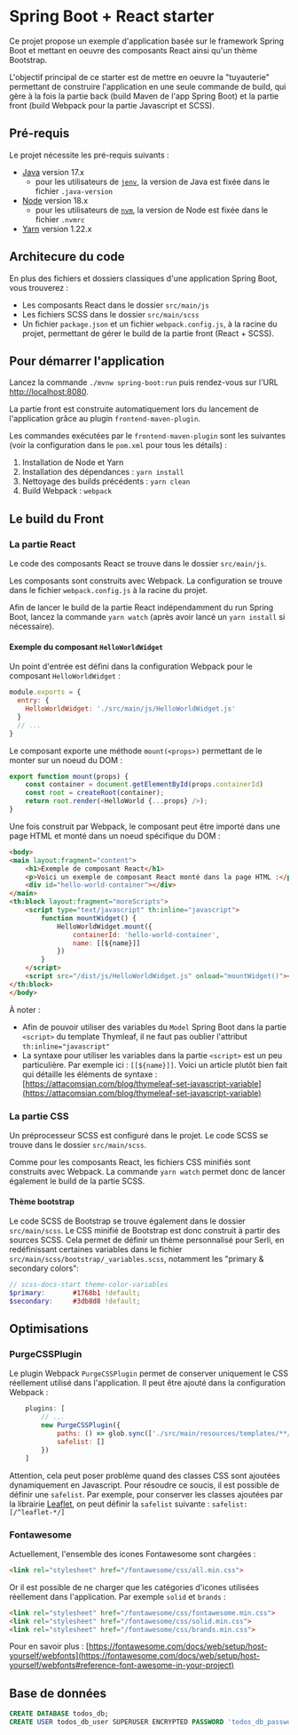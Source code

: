 # Spring Boot + React starter

Ce projet propose un exemple d'application basée sur le framework Spring Boot et mettant en oeuvre des composants React ainsi qu'un thème Bootstrap.

L'objectif principal de ce starter est de mettre en oeuvre la "tuyauterie" permettant de construire l'application en une seule commande de build, qui gère à la fois la partie back (build Maven de l'app Spring Boot) et la partie front (build Webpack pour la partie Javascript et SCSS).

## Pré-requis

Le projet nécessite les pré-requis suivants :

* [Java](https://openjdk.org/projects/jdk/17/) version 17.x
  * pour les utilisateurs de [`jenv`](https://www.jenv.be/), la version de Java est fixée dans le fichier `.java-version`
* [Node](https://nodejs.org/fr/download) version 18.x
  * pour les utilisateurs de [`nvm`](https://github.com/nvm-sh/nvm), la version de Node est fixée dans le fichier `.nvmrc`
* [Yarn](https://yarnpkg.com/) version 1.22.x

## Architecure du code

En plus des fichiers et dossiers classiques d'une application Spring Boot, vous trouverez : 
* Les composants React dans le dossier `src/main/js`
* Les fichiers SCSS dans le dossier `src/main/scss`
* Un fichier `package.json` et un fichier `webpack.config.js`, à la racine du projet, permettant de gérer le build de la partie front (React + SCSS).

## Pour démarrer l'application

Lancez la commande `./mvnw spring-boot:run` puis rendez-vous sur l'URL [http://localhost:8080](http://localhost:8080).

La partie front est construite automatiquement lors du lancement de l'application grâce au plugin `frontend-maven-plugin`.

Les commandes exécutées par le `frontend-maven-plugin` sont les suivantes (voir la configuration dans le `pom.xml` pour tous les détails) : 
1. Installation de Node et Yarn
2. Installation des dépendances : `yarn install`
3. Nettoyage des builds précédents : `yarn clean`
4. Build Webpack : `webpack`

## Le build du Front

### La partie React

Le code des composants React se trouve dans le dossier `src/main/js`.

Les composants sont construits avec Webpack. La configuration se trouve dans le fichier `webpack.config.js` à la racine du projet.

Afin de lancer le build de la partie React indépendamment du run Spring Boot, lancez la commande `yarn watch` (après avoir lancé un `yarn install` si nécessaire).

#### Exemple du composant `HelloWorldWidget`

Un point d'entrée est défini dans la configuration Webpack pour le composant `HelloWorldWidget` : 

```javascript
module.exports = {
  entry: {
    HelloWorldWidget: './src/main/js/HelloWorldWidget.js'
  }
  // ...
}
```

Le composant exporte une méthode `mount(<props>)` permettant de le monter sur un noeud du DOM : 

```javascript
export function mount(props) {
    const container = document.getElementById(props.containerId)
    const root = createRoot(container);
    return root.render(<HelloWorld {...props} />);
}
```

Une fois construit par Webpack, le composant peut être importé dans une page HTML et monté dans un noeud spécifique du DOM :  

```html
<body>
<main layout:fragment="content">
    <h1>Exemple de composant React</h1>
    <p>Voici un exemple de composant React monté dans la page HTML :</p>
    <div id="hello-world-container"></div>
</main>
<th:block layout:fragment="moreScripts">
    <script type="text/javascript" th:inline="javascript">
        function mountWidget() {
            HelloWorldWidget.mount({
                containerId: 'hello-world-container',
                name: [[${name}]]
            })
        }
    </script>
    <script src="/dist/js/HelloWorldWidget.js" onload="mountWidget()"></script>
</th:block>
</body>
```

À noter : 
* Afin de pouvoir utiliser des variables du `Model` Spring Boot dans la partie `<script>` du template Thymleaf, il ne faut pas oublier l'attribut `th:inline="javascript"`
* La syntaxe pour utiliser les variables dans la partie `<script>` est un peu particulière. Par exemple ici : `[[${name}]]`. Voici un article plutôt bien fait qui détaille les éléments de syntaxe : [https://attacomsian.com/blog/thymeleaf-set-javascript-variable](https://attacomsian.com/blog/thymeleaf-set-javascript-variable)

### La partie CSS

Un préprocesseur SCSS est configuré dans le projet. Le code SCSS se trouve dans le dossier `src/main/scss`.

Comme pour les composants React, les fichiers CSS minifiés sont construits avec Webpack. La commande `yarn watch` permet donc de lancer également le build de la partie SCSS.

#### Thème bootstrap

Le code SCSS de Bootstrap se trouve également dans le dossier `src/main/scss`. Le CSS minifié de Bootstrap est donc construit à partir des sources SCSS.
Cela permet de définir un thème personnalisé pour Serli, en redéfinissant certaines variables dans le fichier `src/main/scss/bootstrap/_variables.scss`, notamment les "primary & secondary colors": 

```scss
// scss-docs-start theme-color-variables
$primary:       #1768b1 !default;
$secondary:     #3db8d8 !default;
```

## Optimisations

### PurgeCSSPlugin

Le plugin Webpack `PurgeCSSPlugin` permet de conserver uniquement le CSS réellement utilisé dans l'application. Il peut être ajouté dans la configuration Webpack : 

```javascript
    plugins: [
        // ...
        new PurgeCSSPlugin({
            paths: () => glob.sync(['./src/main/resources/templates/**/*.html', './src/main/js/**/*.js']),
            safelist: []
        })
    ]
```

Attention, cela peut poser problème quand des classes CSS sont ajoutées dynamiquement en Javascript. 
Pour résoudre ce soucis, il est possible de définir une `safelist`. Par exemple, pour conserver les classes ajoutées par la librairie [Leaflet](https://leafletjs.com/), on peut définir la `safelist` suivante : `safelist: [/^leaflet-*/]`

### Fontawesome

Actuellement, l'ensemble des icones Fontawesome sont chargées : 

```html
<link rel="stylesheet" href="/fontawesome/css/all.min.css">
```

Or il est possible de ne charger que les catégories d'icones utilisées réellement dans l'application. Par exemple `solid` et `brands` : 

```html
<link rel="stylesheet" href="/fontawesome/css/fontawesome.min.css">
<link rel="stylesheet" href="/fontawesome/css/solid.min.css">
<link rel="stylesheet" href="/fontawesome/css/brands.min.css">
```

Pour en savoir plus : [https://fontawesome.com/docs/web/setup/host-yourself/webfonts](https://fontawesome.com/docs/web/setup/host-yourself/webfonts#reference-font-awesome-in-your-project)

## Base de données

```sql
CREATE DATABASE todos_db;
CREATE USER todos_db_user SUPERUSER ENCRYPTED PASSWORD 'todos_db_password';
```

